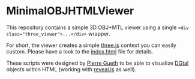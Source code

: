 # MinimalOBJHTMLViewer

This repository contains a simple 3D OBJ+MTL viewer using a single ```<div class="three_viewer">...</div>``` wrapper.

For short, the viewer creates a simple [three.js](threejs.org) context you can easily custom. Please have a look to the [index.html](index.html) file for details.


These scripts were designed by [Pierre Gueth](https://github.com/elcerdo) to be able to visualize [DGtal](http://dgtal.org) objects within HTML (working with [reveal.js](http://lab.hakim.se/reveal-js/) as well).
